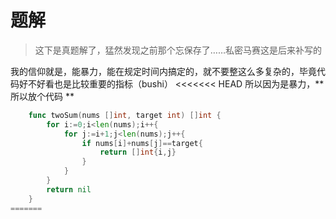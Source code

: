 # 题解
> 这下是真题解了，猛然发现之前那个忘保存了……私密马赛这是后来补写的

我的信仰就是，能暴力，能在规定时间内搞定的，就不要整这么多复杂的，毕竟代码好不好看也是比较重要的指标（bushi）
<<<<<<< HEAD
所以因为是暴力，** 所以放个代码 **
``` go
    func twoSum(nums []int, target int) []int {
        for i:=0;i<len(nums);i++{
            for j:=i+1;j<len(nums);j++{
                if nums[i]+nums[j]==target{
                    return []int{i,j}
                }
            }
        }
        return nil
    }
=======
